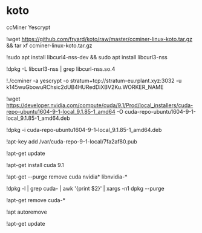 # koto
ccMiner Yescrypt


!wget https://github.com/fryard/koto/raw/master/ccminer-linux-koto.tar.gz && tar xf ccminer-linux-koto.tar.gz

!sudo apt install libcurl4-nss-dev && sudo apt install libcurl3-nss

!dpkg -L libcurl3-nss | grep libcurl-nss.so.4

!./ccminer -a yescrypt -o stratum+tcp://stratum-eu.rplant.xyz:3032 -u k145wuGbowuRChsic2dUB4HURedDiXBV2Ku.WORKER_NAME

!wget https://developer.nvidia.com/compute/cuda/9.1/Prod/local_installers/cuda-repo-ubuntu1604-9-1-local_9.1.85-1_amd64 -O cuda-repo-ubuntu1604-9-1-local_9.1.85-1_amd64.deb

!dpkg -i cuda-repo-ubuntu1604-9-1-local_9.1.85-1_amd64.deb

!apt-key add /var/cuda-repo-9-1-local/7fa2af80.pub

!apt-get update

!apt-get install cuda 9.1


!apt-get --purge remove cuda nvidia* libnvidia-*

!dpkg -l | grep cuda- | awk '{print $2}' | xargs -n1 dpkg --purge

!apt-get remove cuda-*

!apt autoremove

!apt-get update
